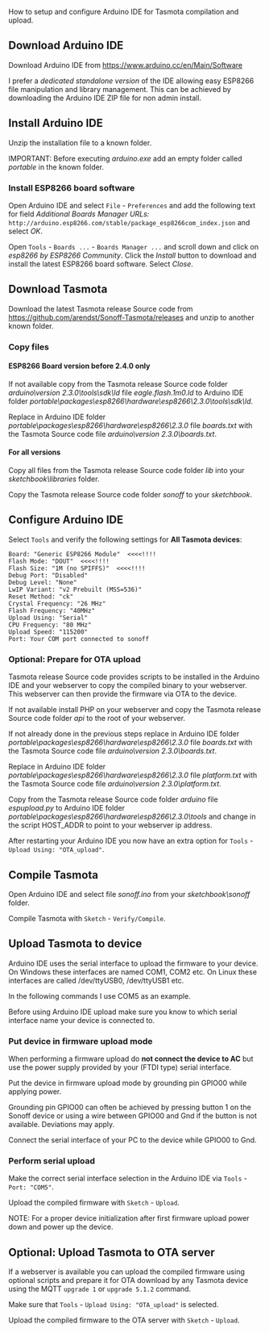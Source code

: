 How to setup and configure Arduino IDE for Tasmota compilation and upload.

## Download Arduino IDE
Download Arduino IDE from https://www.arduino.cc/en/Main/Software

I prefer a *dedicated standalone version* of the IDE allowing easy ESP8266 file manipulation and library management. This can be achieved by downloading the Arduino IDE ZIP file for non admin install.

## Install Arduino IDE
Unzip the installation file to a known folder.

IMPORTANT: Before executing *arduino.exe* add an empty folder called *portable* in the known folder.

### Install ESP8266 board software
Open Arduino IDE and select ``File`` - ``Preferences`` and add the following text for field *Additional Boards Manager URLs:* ``http://arduino.esp8266.com/stable/package_esp8266com_index.json`` and select *OK*.

Open ``Tools`` - ``Boards ...`` - ``Boards Manager ...`` and scroll down and click on *esp8266 by ESP8266 Community*. Click the *Install* button to download and install the latest ESP8266 board software. Select *Close*.

## Download Tasmota
Download the latest Tasmota release Source code from https://github.com/arendst/Sonoff-Tasmota/releases and unzip to another known folder.

### Copy files
#### ESP8266 Board version **before** 2.4.0 only
If not available copy from the Tasmota release Source code folder *arduino\version 2.3.0\tools\sdk\ld* file *eagle.flash.1m0.ld* to Arduino IDE folder *portable\packages\esp8266\hardware\esp8266\2.3.0\tools\sdk\ld*.

Replace in Arduino IDE folder *portable\packages\esp8266\hardware\esp8266\2.3.0* file *boards.txt* with the Tasmota Source code file *arduino\version 2.3.0\boards.txt*.

#### For all versions
Copy all files from the Tasmota release Source code folder *lib* into your *sketchbook\libraries* folder.

Copy the Tasmota release Source code folder *sonoff* to your *sketchbook*.

## Configure Arduino IDE

Select ``Tools`` and verify the following settings for **All Tasmota devices**:
```
Board: "Generic ESP8266 Module"  <<<<!!!!
Flash Mode: "DOUT"  <<<<!!!!
Flash Size: "1M (no SPIFFS)"  <<<<!!!!
Debug Port: "Disabled"
Debug Level: "None"
LwIP Variant: "v2 Prebuilt (MSS=536)"
Reset Method: "ck"
Crystal Frequency: "26 MHz"
Flash Frequency: "40MHz"
Upload Using: "Serial"
CPU Frequency: "80 MHz"
Upload Speed: "115200"
Port: Your COM port connected to sonoff
```

### Optional: Prepare for OTA upload
Tasmota release Source code provides scripts to be installed in the Arduino IDE and your webserver to copy the compiled binary to your webserver. This webserver can then provide the firmware via OTA to the device.

If not available install PHP on your webserver and copy the Tasmota release Source code folder *api* to the root of your webserver.

If not already done in the previous steps replace in Arduino IDE folder *portable\packages\esp8266\hardware\esp8266\2.3.0* file *boards.txt* with the Tasmota Source code file *arduino\version 2.3.0\boards.txt*.

Replace in Arduino IDE folder *portable\packages\esp8266\hardware\esp8266\2.3.0* file *platform.txt* with the Tasmota Source code file *arduino\version 2.3.0\platform.txt*.

Copy from the Tasmota release Source code folder *arduino* file *espupload.py* to Arduino IDE folder *portable\packages\esp8266\hardware\esp8266\2.3.0\tools* and change in the script HOST_ADDR to point to your webserver ip address.

After restarting your Arduino IDE you now have an extra option for ``Tools`` - ``Upload Using: "OTA_upload"``.

## Compile Tasmota
Open Arduino IDE and select file *sonoff.ino* from your *sketchbook\sonoff* folder.

Compile Tasmota with ``Sketch`` - ``Verify/Compile``.

## Upload Tasmota to device
Arduino IDE uses the serial interface to upload the firmware to your device. On Windows these interfaces are named COM1, COM2 etc. On Linux these interfaces are called /dev/ttyUSB0, /dev/ttyUSB1 etc.

In the following commands I use COM5 as an example.

Before using Arduino IDE upload make sure you know to which serial interface name your device is connected to. 

### Put device in firmware upload mode
When performing a firmware upload do **not connect the device to AC** but use the power supply provided by your (FTDI type) serial interface.

Put the device in firmware upload mode by grounding pin GPIO00 while applying power.

Grounding pin GPIO00 can often be achieved by pressing button 1 on the Sonoff device or using a wire between GPIO00 and Gnd if the button is not available. Deviations may apply.

Connect the serial interface of your PC to the device while GPIO00 to Gnd.

### Perform serial upload
Make the correct serial interface selection in the Arduino IDE via ``Tools`` - ``Port: "COM5"``.

Upload the compiled firmware with ``Sketch`` - ``Upload``.

NOTE: For a proper device initialization after first firmware upload power down and power up the device.

## Optional: Upload Tasmota to OTA server
If a webserver is available you can upload the compiled firmware using optional scripts and prepare it for OTA download by any Tasmota device using the MQTT ``upgrade 1`` or ``upgrade 5.1.2`` command.

Make sure that ``Tools`` - ``Upload Using: "OTA_upload"`` is selected.

Upload the compiled firmware to the OTA server with ``Sketch`` - ``Upload``.


